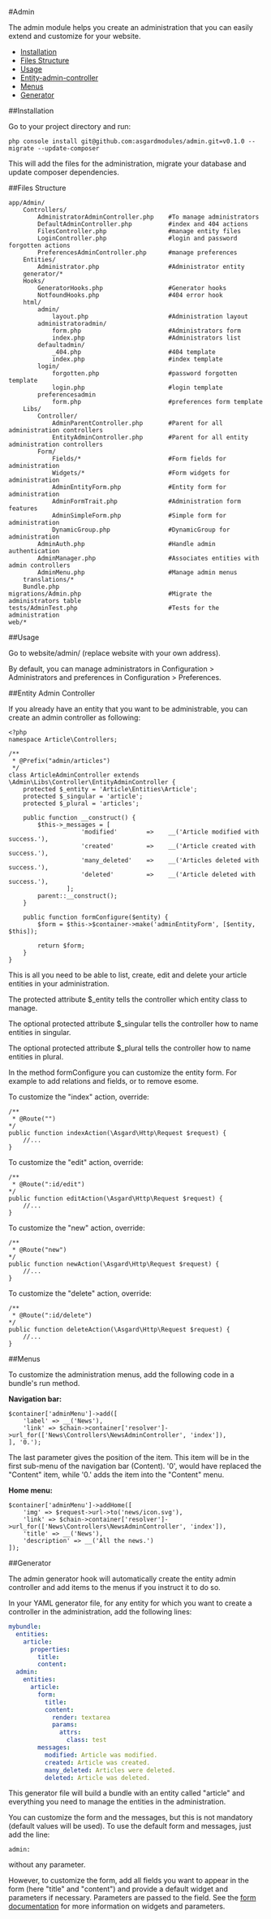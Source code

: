 #Admin

The admin module helps you create an administration that you can easily extend and customize for your website.

- [Installation](#installation)
- [Files Structure](#files-structure)
- [Usage](#usage)
- [Entity-admin-controller](#entity-admin-controller)
- [Menus](#menus)
- [Generator](#generator)

<a name="installation"></a>
##Installation

Go to your project directory and run:

	php console install git@github.com:asgardmodules/admin.git=v0.1.0 --migrate --update-composer

This will add the files for the administration, migrate your database and update composer dependencies.

<a name="files-structure"></a>
##Files Structure

```text
app/Admin/
	Controllers/
		AdministratorAdminController.php	#To manage administrators
		DefaultAdminController.php			#index and 404 actions
		FilesController.php					#manage entity files
		LoginController.php					#login and password forgotten actions
		PreferencesAdminController.php		#manage preferences
	Entities/
		Administrator.php					#Administrator entity
	generator/*
	Hooks/
		GeneratorHooks.php					#Generator hooks
		NotfoundHooks.php					#404 error hook
	html/
		admin/
			layout.php						#Administration layout
		administratoradmin/
			form.php						#Administrators form
			index.php						#Administrators list
		defaultadmin/
			_404.php						#404 template
			index.php						#index template
		login/
			forgotten.php					#password forgotten template
			login.php						#login template
		preferencesadmin
			form.php						#preferences form template
	Libs/
		Controller/
			AdminParentController.php		#Parent for all administration controllers
			EntityAdminController.php		#Parent for all entity administration controllers
		Form/
			Fields/*						#Form fields for administration
			Widgets/*						#Form widgets for administration
			AdminEntityForm.php				#Entity form for administration
			AdminFormTrait.php				#Administration form features
			AdminSimpleForm.php				#Simple form for administration
			DynamicGroup.php				#DynamicGroup for administration
		AdminAuth.php						#Handle admin authentication
		AdminManager.php					#Associates entities with admin controllers
		AdminMenu.php						#Manage admin menus
	translations/*
	Bundle.php
migrations/Admin.php						#Migrate the administrators table
tests/AdminTest.php							#Tests for the administration
web/*
```

<a name="usage"></a>
##Usage

Go to website/admin/ (replace website with your own address).

By default, you can manage administrators in Configuration > Administrators and preferences in Configuration > Preferences.

<a name="entity-admin-controller"></a>
##Entity Admin Controller

If you already have an entity that you want to be administrable, you can create an admin controller as following:

	<?php
	namespace Article\Controllers;

	/**
	 * @Prefix("admin/articles")
	 */
	class ArticleAdminController extends \Admin\Libs\Controller\EntityAdminController {
		protected $_entity = 'Article\Entities\Article';
		protected $_singular = 'article';
		protected $_plural = 'articles';

		public function __construct() {
			$this->_messages = [
						'modified'        =>	__('Article modified with success.'),
						'created'         =>	__('Article created with success.'),
						'many_deleted'    =>	__('Articles deleted with success.'),
						'deleted'         =>	__('Article deleted with success.'),
					];
			parent::__construct();
		}
		
		public function formConfigure($entity) {
			$form = $this->$container->make('adminEntityForm', [$entity, $this]);
			
			return $form;
		}
	}

This is all you need to be able to list, create, edit and delete your article entities in your administration.

The protected attribute $_entity tells the controller which entity class to manage.

The optional protected attribute $_singular tells the controller how to name entities in singular.

The optional protected attribute $_plural tells the controller how to name entities in plural.

In the method formConfigure you can customize the entity form. For example to add relations and fields, or to remove esome.

To customize the "index" action, override:

	/**
	 * @Route("")
	*/
	public function indexAction(\Asgard\Http\Request $request) {
		//...
	}

To customize the "edit" action, override:

	/**
	 * @Route(":id/edit")
	*/
	public function editAction(\Asgard\Http\Request $request) {
		//...
	}

To customize the "new" action, override:

	/**
	 * @Route("new")
	*/
	public function newAction(\Asgard\Http\Request $request) {
		//...
	}

To customize the "delete" action, override:

	/**
	 * @Route(":id/delete")
	*/
	public function deleteAction(\Asgard\Http\Request $request) {
		//...
	}

<a name="menus"></a>
##Menus

To customize the administration menus, add the following code in a bundle's run method.

**Navigation bar:**

	$container['adminMenu']->add([
		'label' => __('News'),
		'link' => $chain->container['resolver']->url_for(['News\Controllers\NewsAdminController', 'index']),
	], '0.');

The last parameter gives the position of the item. This item will be in the first sub-menu of the navigation bar (Content). '0', would have replaced the "Content" item, while '0.' adds the item into the "Content" menu.

**Home menu:**

	$container['adminMenu']->addHome([
		'img' => $request->url->to('news/icon.svg'),
		'link' => $chain->container['resolver']->url_for(['News\Controllers\NewsAdminController', 'index']),
		'title' => __('News'),
		'description' => __('All the news.')
	]);

<a name="generator"></a>
##Generator

The admin generator hook will automatically create the entity admin controller and add items to the menus if you instruct it to do so.

In your YAML generator file, for any entity for which you want to create a controller in the administration, add the following lines:

```yaml
mybundle:
  entities:
    article:
      properties:
        title:
        content:
  admin:
    entities:
	  article:
	    form:
	      title:
	      content:
	      	render: textarea
	        params:
	          attrs:
	            class: test
	    messages:
	      modified: Article was modified.
	      created: Article was created.
	      many_deleted: Articles were deleted.
	      deleted: Article was deleted.
```

This generator file will build a bundle with an entity called "article" and everything you need to manage the entities in the administration.

You can customize the form and the messages, but this is not mandatory (default values will be used). To use the default form and messages, just add the line:

	admin:

without any parameter.

However, to customize the form, add all fields you want to appear in the form (here "title" and "content") and provide a default widget and parameters if necessary. Parameters are passed to the field. See the [form documentation](docs/form) for more information on widgets and parameters.